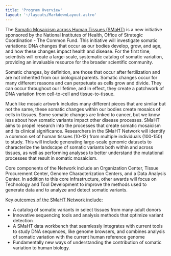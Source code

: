 ```yaml
---
title: 'Program Overview'
layout: '~/layouts/MarkdownLayout.astro'
---
```


The [Somatic Mosaicism across Human Tissues (SMaHT)](https://commonfund.nih.gov/smaht) is a new initiative sponsored by the National Institutes of Health, Office of Strategic Coordination - The Common Fund. This initiative will investigate somatic variations: DNA changes that occur as our bodies develop, grow, and age, and how these changes impact health and disease.  For the first time, scientists will create a large-scale, systematic catalog of somatic variation, providing an invaluable resource for the broader scientific community.

Somatic changes, by definition, are those that occur after fertilization and are not inherited from our biological parents. Somatic changes occur for many different reasons and can perpetuate as cells grow and divide. They can occur throughout our lifetime, and in effect, they create a patchwork of DNA variation from cell-to-cell and tissue-to-tissue.

Much like mosaic artwork includes many different pieces that are similar but not the same, these somatic changes within our bodies create mosaics of cells in tissues. Some somatic changes are linked to cancer, but we know less about how somatic variants impact other disease processes. SMaHT aims to propel research into the processes that create somatic mosaicism and its clinical significance. Researchers in the SMaHT Network will identify a common set of human tissues (10-12) from multiple individuals (100-150) to study. This will include generating large-scale genomic datasets to characterize the landscape of somatic variants both within and across tissues, as well as performing analyses to better understand the mutational processes that result in somatic mosaicism.

Core components of the Network include an Organization Center, Tissue Procurement Center, Genome Characterization Centers, and a Data Analysis Center. In addition to this core infrastructure, other awards will focus on Technology and Tool Development to improve the methods used to generate data and to analyze and detect somatic variants.

<u>Key outcomes of the SMaHT Network include:</u>

* A catalog of somatic variants in select tissues from many adult donors
* Innovative sequencing tools and analysis methods that optimize variant detection
* A SMaHT data workbench that seamlessly integrates with current tools to study DNA sequences, like genome browsers, and combines analysis of somatic variation with the current human reference genome
* Fundamentally new ways of understanding the contribution of somatic variation to human biology.
